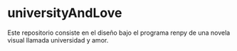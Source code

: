 # universityAndLove
Este repositorio consiste en el diseño bajo el programa renpy de una novela visual llamada universidad y amor.
